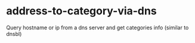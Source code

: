 # address-to-category-via-dns
Query hostname or ip from a dns server and get categories info (similar to dnsbl)
